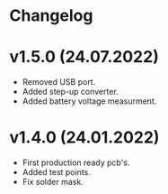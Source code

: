 # Changelog

# v1.5.0 (24.07.2022)

- Removed USB port.
- Added step-up converter.
- Added battery voltage measurment.

# v1.4.0 (24.01.2022)

- First production ready pcb's.
- Added test points.
- Fix solder mask.
